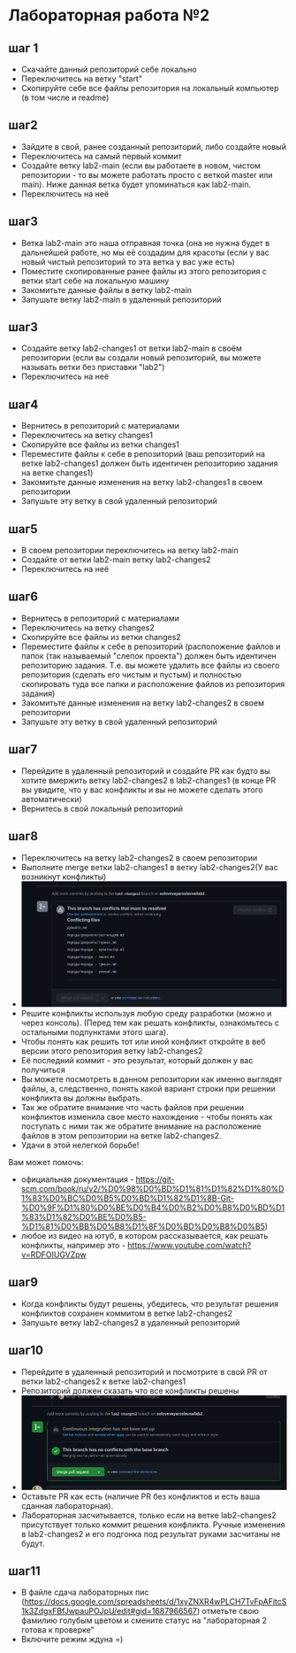 # Лабораторная работа №2

## шаг 1
- Скачайте данный репозиторий себе локально
- Переключитесь на ветку "start"
- Скопируйте себе все файлы репозитория на локальный компьютер (в том числе и readme)

## шаг2
- Зайдите в свой, ранее созданный репозиторий, либо создайте новый
- Переключитесь на самый первый коммит
- Создайте ветку lab2-main (если вы работаете в новом, чистом репозитории - то вы можете работать просто с веткой master или main). Ниже данная ветка будет упоминаться как lab2-main.
- Переключитесь на неё

## шаг3
- Ветка lab2-main это наша отправная точка (она не нужна будет в дальнейшей работе, но мы её создадим для красоты (если у вас новый чистый репозиторий то эта ветка у вас уже есть)
- Поместите скопированные ранее файлы из этого репозитория с ветки start себе на локальную машину
- Закомитьте данные файлы в ветку lab2-main
- Запушьте ветку lab2-main в удаленный репозиторий

## шаг3
- Создайте ветку lab2-changes1 от ветки lab2-main в своём репозитории (если вы создали новый репозиторий, вы можете называть ветки без приставки "lab2")
- Переключитесь на неё

## шаг4
- Вернитесь в репозиторий с материалами
- Переключитесь на ветку changes1
- Скопируйте все файлы из ветки changes1
- Переместите файлы к себе в репозиторий (ваш репозиторий на ветке lab2-changes1 должен быть идентичен репозиторию задания на ветке changes1)
- Закомитьте данные изменения на ветку lab2-changes1 в своем репозитории
- Запушьте эту ветку в свой удаленный репозиторий

## шаг5
- В своем репозитории переключитесь на ветку lab2-main
- Создайте от ветки lab2-main ветку lab2-changes2
- Переключитесь на неё

## шаг6
- Вернитесь в репозиторий с материалами
- Переключитесь на ветку changes2
- Скопируйте все файлы из ветки changes2
- Переместите файлы к себе в репозиторий (расположение файлов и папок (так называемый "слепок проекта") должен быть идентичен репозиторию задания. Т.е. вы можете удалить все файлы из своего репозитория (сделать его чистым и пустым) и полностью скопировать туда все папки и расположение файлов из репозитория задания)
- Закомитьте данные изменения на ветку lab2-changes2 в своем репозитории
- Запушьте эту ветку в свой удаленный репозиторий

## шаг7
- Перейдите в удаленный репозиторий и создайте PR как будто вы хотите вмержить ветку lab2-changes2 в lab2-changes1 (в конце PR вы увидите, что у вас конфликты и вы не можете сделать этого автоматически)
- Вернитесь в свой локальный репозиторий

## шаг8
- Переключитесь на ветку lab2-changes2 в своем репозитории
- Выполните merge ветки lab2-changes1 в ветку lab2-changes2(У вас возникнут конфликты)
- ![img.png](img.png)
- Решите конфликты используя любую среду разработки (можно и через консоль). (Перед тем как решать конфликты, ознакомьтесь с остальными подпунктами этого шага).
- Чтобы понять как решить тот или иной конфликт откройте в веб версии этого репозитория ветку lab2-changes2
- Её последний коммит - это результат, который должен у вас получиться
- Вы можете посмотреть в данном репозитории как именно выглядят файлы, а, следственно, понять какой вариант строки при решении конфликта вы должны выбрать.
- Так же обратите внимание что часть файлов при решении конфликтов изменила свое место нахождение - чтобы понять как поступать с ними так же обратите внимание на расположение файлов в этом репозитории на ветке lab2-changes2.
- Удачи в этой нелегкой борьбе!

Вам может помочь:
- официальная документация - https://git-scm.com/book/ru/v2/%D0%98%D0%BD%D1%81%D1%82%D1%80%D1%83%D0%BC%D0%B5%D0%BD%D1%82%D1%8B-Git-%D0%9F%D1%80%D0%BE%D0%B4%D0%B2%D0%B8%D0%BD%D1%83%D1%82%D0%BE%D0%B5-%D1%81%D0%BB%D0%B8%D1%8F%D0%BD%D0%B8%D0%B5)
- любое из видео на ютуб, в котором рассказывается, как решать конфликты, например это - https://www.youtube.com/watch?v=RDFOIUGVZpw

## шаг9
- Когда конфликты будут решены, убедитесь, что результат решения конфликтов сохранен коммитом в ветке lab2-changes2
- Запушьте ветку lab2-changes2 в удаленный репозиторий

## шаг10
- Перейдите в удаленный репозиторий и посмотрите в свой PR от ветки lab2-changes2 к ветке lab2-changes1
- Репозиторий должен сказать что все конфликты решены
- ![img_1.png](img_1.png)
- Оставьте PR как есть (наличие PR без конфликтов и есть ваша сданная лабораторная).
- Лабораторная засчитывается, только если на ветке lab2-changes2 присутствует только коммит решения конфликта. Ручные изменения в lab2-changes2 и его подгонка под результат руками засчитаны не будут.

## шаг11
- В файле сдача лабораторных пис (https://docs.google.com/spreadsheets/d/1xyZNXR4wPLCH7TvFpAFitcS1k3ZdgxFBfJwpauPOJpU/edit#gid=1687966567) отметьте свою фамилию голубым цветом и смените статус на "лабораторная 2 готова к проверке"
- Включите режим ждуна =)
